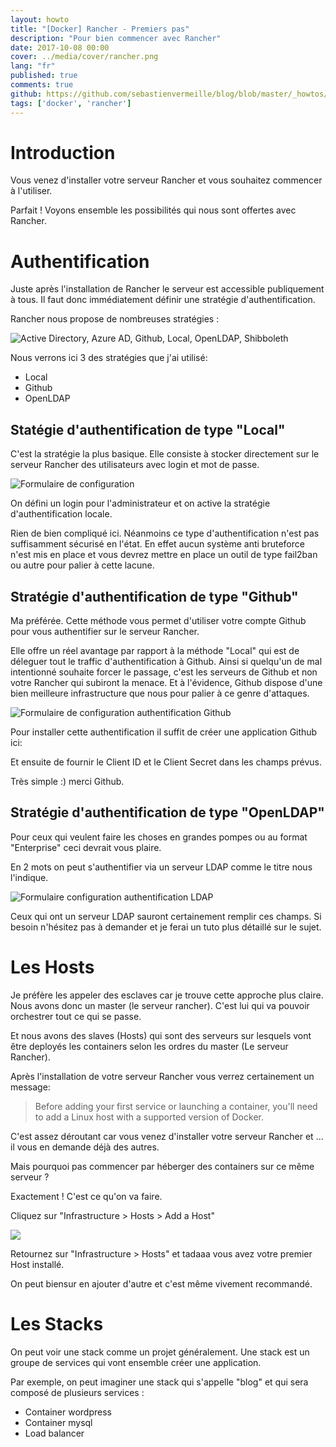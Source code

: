 ```yaml
---
layout: howto
title: "[Docker] Rancher - Premiers pas"
description: "Pour bien commencer avec Rancher"
date: 2017-10-08 00:00
cover: ../media/cover/rancher.png
lang: "fr"
published: true
comments: true
github: https://github.com/sebastienvermeille/blog/blob/master/_howtos/2017-10-08-Rancher-premiers-pas.md
tags: ['docker', 'rancher']
---
```


# Introduction

Vous venez d'installer votre serveur Rancher et vous souhaitez commencer à l'utiliser.

Parfait ! Voyons ensemble les possibilités qui nous sont offertes avec Rancher.

# Authentification

Juste après l'installation de Rancher le serveur est accessible publiquement à tous. Il faut donc immédiatement
 définir une stratégie d'authentification.

Rancher nous propose de nombreuses stratégies :

![Active Directory, Azure AD, Github, Local, OpenLDAP, Shibboleth](/media/howto/rancher-auth-strategies.png)

Nous verrons ici 3 des stratégies que j'ai utilisé:

* Local
* Github
* OpenLDAP

## Statégie d'authentification de type "Local"

C'est la stratégie la plus basique. Elle consiste à stocker directement sur le serveur
Rancher des utilisateurs avec login et mot de passe.

![Formulaire de configuration](/media/howto/rancher-local-auth.png)

On défini un login pour l'administrateur et on active la stratégie d'authentification locale.

Rien de bien compliqué ici. Néanmoins ce type d'authentification n'est pas
suffisamment sécurisé en l'état. En effet aucun système anti bruteforce n'est mis en place et vous
devrez mettre en place un outil de type fail2ban ou autre pour palier à cette lacune.

## Stratégie d'authentification de type "Github"

Ma préférée. Cette méthode vous permet d'utiliser votre compte Github pour vous authentifier sur le
serveur Rancher.

Elle offre un réel avantage par rapport à la méthode "Local" qui est de déleguer tout le traffic
 d'authentification à Github. Ainsi si quelqu'un de mal intentionné souhaite forcer le passage, c'est
 les serveurs de Github et non votre Rancher qui subiront la menace. Et à l'évidence, Github dispose d'une
 bien meilleure infrastructure que nous pour palier à ce genre d'attaques.

![Formulaire de configuration authentification Github](/media/howto/rancher-github-auth.png)

Pour installer cette authentification il suffit de créer une application Github ici:


Et ensuite de fournir le Client ID et le Client Secret dans les champs prévus.

Très simple :) merci Github.

## Stratégie d'authentification de type "OpenLDAP"

Pour ceux qui veulent faire les choses en grandes pompes ou au format "Enterprise" ceci devrait
vous plaire.

En 2 mots on peut s'authentifier via un serveur LDAP comme le titre nous l'indique.

![Formulaire configuration authentification LDAP](/media/howto/rancher-ldap-auth.png)

Ceux qui ont un serveur LDAP sauront certainement remplir ces champs. Si besoin n'hésitez pas à demander
et je ferai un tuto plus détaillé sur le sujet.

# Les Hosts

Je préfère les appeler des esclaves car je trouve cette approche plus claire. Nous avons donc un master (le serveur rancher).
C'est lui qui va pouvoir orchestrer tout ce qui se passe.

Et nous avons des slaves (Hosts) qui sont des serveurs sur lesquels vont être deployés les containers selon les ordres du master (Le serveur Rancher).

Après l'installation de votre serveur Rancher vous verrez certainement un message:

> Before adding your first service or launching a container, you'll need to add a Linux host with a supported version of Docker.

C'est assez déroutant car vous venez d'installer votre serveur Rancher et ... il vous en demande déjà des autres.

Mais pourquoi pas commencer par héberger des containers sur ce même serveur ?

Exactement ! C'est ce qu'on va faire.

Cliquez sur "Infrastructure > Hosts > Add a Host"

![](/media/howto/rancher-add-master-as-host.png)

Retournez sur "Infrastructure > Hosts" et tadaaa vous avez votre premier Host installé.

On peut biensur en ajouter d'autre et c'est même vivement recommandé.

# Les Stacks

On peut voir une stack comme un projet généralement.
Une stack est un groupe de services qui vont ensemble créer une application.

Par exemple, on peut imaginer une stack qui s'appelle "blog" et qui sera composé de plusieurs
services :

* Container wordpress
* Container mysql
* Load balancer


